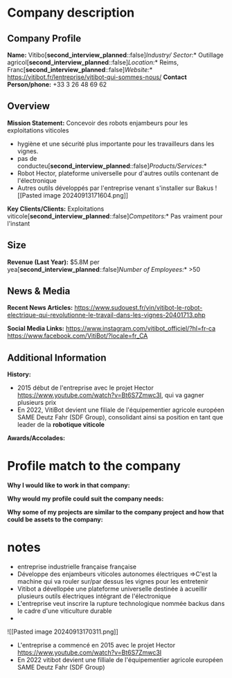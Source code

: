

# Company description
## Company Profile

**Name:** Vitibo[**second_interview_planned**::false]*Industry/ Sector:** Outillage agricol[**second_interview_planned**::false]*Location:** Reims, Franc[**second_interview_planned**::false]*Website:** https://vitibot.fr/lentreprise/vitibot-qui-sommes-nous/
**Contact Person/phone:** +33 3 26 48 69 62

## Overview

**Mission Statement:**  Concevoir des robots enjambeurs pour les exploitations viticoles
- hygiène et une sécurité plus importante pour les travailleurs dans les vignes.
- pas de conducteu[**second_interview_planned**::false]*Products/Services:** 
- Robot Hector, plateforme universelle pour d'autres outils contenant de l'électronique
- Autres outils développés par l'entreprise venant s'installer sur Bakus
![[Pasted image 20240913171604.png]]


**Key Clients/Clients:** Exploitations viticole[**second_interview_planned**::false]*Competitors:** Pas vraiment pour l'instant

## Size

**Revenue (Last Year):** $5.8M per yea[**second_interview_planned**::false]*Number of Employees:** >50


## News & Media

**Recent News Articles:** 
https://www.sudouest.fr/vin/vitibot-le-robot-electrique-qui-revolutionne-le-travail-dans-les-vignes-20401713.php


**Social Media Links:** 
https://www.instagram.com/vitibot_officiel/?hl=fr-ca
https://www.facebook.com/VitiBot/?locale=fr_CA


## Additional Information

**History:** 
- 2015 début de l'entreprise avec le projet Hector  https://www.youtube.com/watch?v=Bt6S7Zmwc3I, qui va gagner plusieurs prix
- En 2022, VitiBot devient une filiale de l'équipementier agricole européen SAME Deutz Fahr (SDF Group), consolidant ainsi sa position en tant que leader de la **robotique viticole**

**Awards/Accolades:** 


# Profile match to the company

**Why I would like to work in that company:**


**Why would my  profile could suit the company needs:**

**Why some of my projects are similar to the company project and how that could be assets to the company:**


# notes
- entreprise industrielle française française
- Développe des enjambeurs viticoles autonomes électriques
	=>C'est la machine qui va rouler sur/par dessus  les vignes pour les entretenir
- Vitibot a dévellopée une plateforme universelle destinée à acueillir plusieurs outils électriques intégrant de l'électronique
- L'entreprise veut inscrire la rupture technologique nommée backus dans le cadre d'une viticulture durable
- 
![[Pasted image 20240913170311.png]]
- L'entreprise a commencé en 2015 avec le projet Hector  https://www.youtube.com/watch?v=Bt6S7Zmwc3I
- En 2022 vitibot devient une filliale de l'équipementier agricole européen SAME Deutz Fahr (SDF Group)

